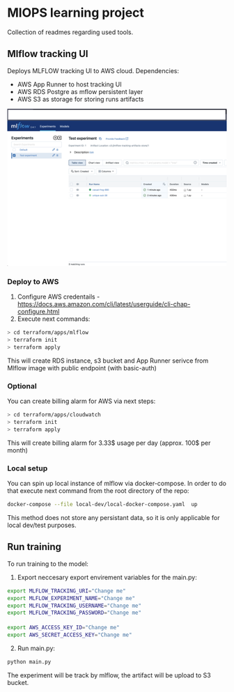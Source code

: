 # MlOPS learning project
Collection of readmes regarding used tools.

## Mlflow tracking UI
Deploys MLFLOW tracking UI to AWS cloud. Dependencies:
- AWS App Runner to host tracking UI
- AWS RDS Postgre as mflow persistent layer
- AWS S3 as storage for storing runs artifacts

![Alt text](./img/mlflow.png)

### Deploy to AWS
1. Configure AWS credentails - https://docs.aws.amazon.com/cli/latest/userguide/cli-chap-configure.html
2. Execute next commands:
```bash
> cd terraform/apps/mlflow
> terraform init
> terraform apply
```

This will create RDS instance, s3 bucket and App Runner serivce from Mlflow image with public endpoint (with basic-auth)

### Optional
You can create billing alarm for AWS via next steps:
```bash
> cd terraform/apps/cloudwatch
> terraform init
> terraform apply
```
This will create billing alarm for 3.33$ usage per day (approx. 100$ per month)

### Local setup
You can spin up local instance of mlflow via docker-compose.
In order to do that execute next command from the root directory of the repo:
```bash
docker-compose --file local-dev/local-docker-compose.yaml  up
```

This method does not store any persistant data, so it is only applicable for local dev/test purposes.


## Run training

To run training to the model: 
1. Export neccesary export envirement variables for the main.py:
```bash
export MLFLOW_TRACKING_URI="Change me"
export MLFLOW_EXPERIMENT_NAME="Change me"
export MLFLOW_TRACKING_USERNAME="Change me"
export MLFLOW_TRACKING_PASSWORD="Change me"

export AWS_ACCESS_KEY_ID="Change me"
export AWS_SECRET_ACCESS_KEY="Change me"
```
2. Run main.py:
```bash
python main.py
```
The experiment will be track by mlflow, the artifact will be upload to S3 bucket.
